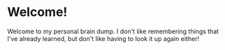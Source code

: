 # Welcome!

Welcome to my personal brain dump.  I don't like remembering things that I've already learned, but don't like having to look it up again either!